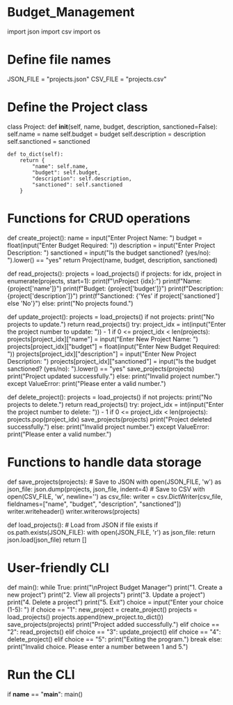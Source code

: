 # Budget_Management
import json
import csv
import os

# Define file names
JSON_FILE = "projects.json"
CSV_FILE = "projects.csv"

# Define the Project class
class Project:
    def __init__(self, name, budget, description, sanctioned=False):
        self.name = name
        self.budget = budget
        self.description = description
        self.sanctioned = sanctioned

    def to_dict(self):
        return {
            "name": self.name,
            "budget": self.budget,
            "description": self.description,
            "sanctioned": self.sanctioned
        }

# Functions for CRUD operations
def create_project():
    name = input("Enter Project Name: ")
    budget = float(input("Enter Budget Required: "))
    description = input("Enter Project Description: ")
    sanctioned = input("Is the budget sanctioned? (yes/no): ").lower() == "yes"
    return Project(name, budget, description, sanctioned)

def read_projects():
    projects = load_projects()
    if projects:
        for idx, project in enumerate(projects, start=1):
            print(f"\nProject {idx}:")
            print(f"Name: {project['name']}")
            print(f"Budget: {project['budget']}")
            print(f"Description: {project['description']}")
            print(f"Sanctioned: {'Yes' if project['sanctioned'] else 'No'}")
    else:
        print("No projects found.")

def update_project():
    projects = load_projects()
    if not projects:
        print("No projects to update.")
        return
    read_projects()
    try:
        project_idx = int(input("Enter the project number to update: ")) - 1
        if 0 <= project_idx < len(projects):
            projects[project_idx]["name"] = input("Enter New Project Name: ")
            projects[project_idx]["budget"] = float(input("Enter New Budget Required: "))
            projects[project_idx]["description"] = input("Enter New Project Description: ")
            projects[project_idx]["sanctioned"] = input("Is the budget sanctioned? (yes/no): ").lower() == "yes"
            save_projects(projects)
            print("Project updated successfully.")
        else:
            print("Invalid project number.")
    except ValueError:
        print("Please enter a valid number.")

def delete_project():
    projects = load_projects()
    if not projects:
        print("No projects to delete.")
        return
    read_projects()
    try:
        project_idx = int(input("Enter the project number to delete: ")) - 1
        if 0 <= project_idx < len(projects):
            projects.pop(project_idx)
            save_projects(projects)
            print("Project deleted successfully.")
        else:
            print("Invalid project number.")
    except ValueError:
        print("Please enter a valid number.")

# Functions to handle data storage
def save_projects(projects):
    # Save to JSON
    with open(JSON_FILE, 'w') as json_file:
        json.dump(projects, json_file, indent=4)
    # Save to CSV
    with open(CSV_FILE, 'w', newline='') as csv_file:
        writer = csv.DictWriter(csv_file, fieldnames=["name", "budget", "description", "sanctioned"])
        writer.writeheader()
        writer.writerows(projects)

def load_projects():
    # Load from JSON if file exists
    if os.path.exists(JSON_FILE):
        with open(JSON_FILE, 'r') as json_file:
            return json.load(json_file)
    return []

# User-friendly CLI
def main():
    while True:
        print("\nProject Budget Manager")
        print("1. Create a new project")
        print("2. View all projects")
        print("3. Update a project")
        print("4. Delete a project")
        print("5. Exit")
        choice = input("Enter your choice (1-5): ")
        if choice == "1":
            new_project = create_project()
            projects = load_projects()
            projects.append(new_project.to_dict())
            save_projects(projects)
            print("Project added successfully.")
        elif choice == "2":
            read_projects()
        elif choice == "3":
            update_project()
        elif choice == "4":
            delete_project()
        elif choice == "5":
            print("Exiting the program.")
            break
        else:
            print("Invalid choice. Please enter a number between 1 and 5.")

# Run the CLI
if __name__ == "__main__":
    main()
